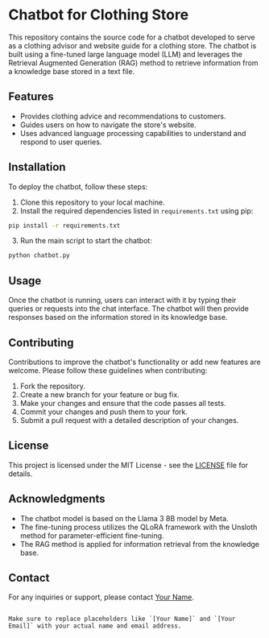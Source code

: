 # Chatbot for Clothing Store

This repository contains the source code for a chatbot developed to serve as a clothing advisor and website guide for a clothing store. The chatbot is built using a fine-tuned large language model (LLM) and leverages the Retrieval Augmented Generation (RAG) method to retrieve information from a knowledge base stored in a text file.

## Features

- Provides clothing advice and recommendations to customers.
- Guides users on how to navigate the store's website.
- Uses advanced language processing capabilities to understand and respond to user queries.

## Installation

To deploy the chatbot, follow these steps:

1. Clone this repository to your local machine.
2. Install the required dependencies listed in `requirements.txt` using pip:

```bash
pip install -r requirements.txt
```

3. Run the main script to start the chatbot:

```bash
python chatbot.py
```

## Usage

Once the chatbot is running, users can interact with it by typing their queries or requests into the chat interface. The chatbot will then provide responses based on the information stored in its knowledge base.

## Contributing

Contributions to improve the chatbot's functionality or add new features are welcome. Please follow these guidelines when contributing:

1. Fork the repository.
2. Create a new branch for your feature or bug fix.
3. Make your changes and ensure that the code passes all tests.
4. Commit your changes and push them to your fork.
5. Submit a pull request with a detailed description of your changes.

## License

This project is licensed under the MIT License - see the [LICENSE](LICENSE) file for details.

## Acknowledgments

- The chatbot model is based on the Llama 3 8B model by Meta.
- The fine-tuning process utilizes the QLoRA framework with the Unsloth method for parameter-efficient fine-tuning.
- The RAG method is applied for information retrieval from the knowledge base.

## Contact

For any inquiries or support, please contact [Your Name](mailto:your.email@example.com).

``` 

Make sure to replace placeholders like `[Your Name]` and `[Your Email]` with your actual name and email address.
